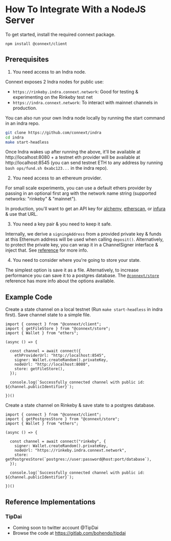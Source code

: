 
# How To Integrate With a NodeJS Server

To get started, install the required connext package.

```
npm install @connext/client
```

## Prerequisites

1. You need access to an Indra node.

Connext exposes 2 Indra nodes for public use:

 - `https://rinkeby.indra.connext.network`: Good for testing & experimenting on the Rinkeby test net
 - `https://indra.connext.network`: To interact with mainnet channels in production.

You can also run your own Indra node locally by running the start command in an indra repo.

```bash
git clone https://github.com/connext/indra
cd indra
make start-headless
```

Once Indra wakes up after running the above, it'll be available at http://localhost:8080 + a testnet eth provider will be available at http://localhost:8545 (you can send testnet ETH to any address by running `bash ops/fund.sh 0xabc123...` in the indra repo).

2. You need access to an ethereum provider.

For small scale experiments, you can use a default ethers provider by passing in an optional first arg with the network name string (supported networks: "rinkeby" & "mainnet").

In production, you'll want to get an API key for [alchemy](https://alchemyapi.io/), [etherscan](https://etherscan.io/), or [infura](https://infura.io/) & use that URL.

3. You need a key pair & you need to keep it safe.

Internally, we derive a `signingAddress` from a provided private key & funds at this Ethereum address will be used when calling `deposit()`. Alternatively, to protect the private key, you can wrap it in a ChannelSigner interface & inject that. See [reference](../reference/utils.html#channelsigner) for more info.

4. You need to consider where you're going to store your state.

The simplest option is save it as a file. Alternatively, to increase performance you can save it to a postgres database. The [`@connext/store`](../reference/store.md) reference has more info about the options available.

## Example Code

Create a state channel on a local testnet (Run `make start-headless` in indra first). Save channel state to a simple file.

```
import { connect } from "@connext/client";
import { getFileStore } from "@connext/store";
import { Wallet } from "ethers";

(async () => {

  const channel = await connect({
    ethProviderUrl: "http://localhost:8545",
    signer: Wallet.createRandom().privateKey,
    nodeUrl: "http://localhost:8080",
    store: getFileStore(),
  });

  console.log(`Successfully connected channel with public id: ${channel.publicIdentifier}`);

})()
```

Create a state channel on Rinkeby & save state to a postgres database.

```
import { connect } from "@connext/client";
import { getPostgresStore } from "@connext/store";
import { Wallet } from "ethers";

(async () => {

  const channel = await connect("rinkeby", {
    signer: Wallet.createRandom().privateKey,
    nodeUrl: "https://rinkeby.indra.connext.network",
    store: getPostgresStore(`postgres://user:password@host:port/database`),
  });

  console.log(`Successfully connected channel with public id: ${channel.publicIdentifier}`);

})()
```

## Reference Implementations

### TipDai
 - Coming soon to twitter account @TipDai
 - Browse the code at https://gitlab.com/bohendo/tipdai
